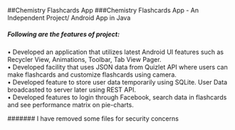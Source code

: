 ##Chemistry Flashcards App
###Chemistry Flashcards App - An Independent Project/ Android App in Java
##### Following are the features of project: 
• Developed an application that utilizes latest Android UI features such as Recycler View, Animations, Toolbar, Tab View Pager.   
• Developed facility that uses JSON data from Quizlet API where users can make flashcards and customize flashcards using camera.   
• Developed feature to store user data temporarily using SQLite. User Data broadcasted to server later using REST API.   
• Developed features to login through Facebook, search data in flashcards and see performance matrix on pie-charts.  


####### I have removed some files for security concerns

